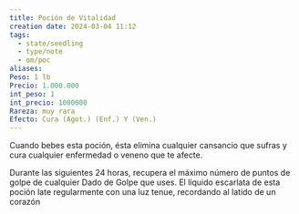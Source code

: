 ```yaml
---
title: Poción de Vitalidad
creation date: 2024-03-04 11:12
tags:
  - state/seedling
  - type/note
  - om/poc
aliases: 
Peso: 1 lb
Precio: 1.000.000
int_peso: 1
int_precio: 1000000
Rareza: muy rara
Efecto: Cura (Agot.) (Enf.) Y (Ven.)
---
```

Cuando bebes esta poción, ésta elimina cualquier cansancio que sufras y cura cualquier enfermedad o veneno que te afecte.

Durante las siguientes 24 horas, recupera el máximo número de puntos de golpe de cualquier Dado de Golpe que uses. El líquido escarlata de esta poción late regularmente con una luz tenue, recordando al latido de un corazón
